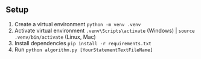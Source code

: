 ## Setup

1. Create a virtual environment  `python -m venv .venv`
2. Activate virtual environment `.venv\Scripts\activate` (Windows) | `source .venv/bin/activate` (Linux, Mac)
3. Install dependencies `pip install -r requirements.txt`
3. Run `python algorithm.py [YourStatementTextFileName]` 
